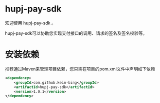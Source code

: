 # hupj-pay-sdk

欢迎使用 hupj-pay-sdk 。

hupj-pay-sdk可以协助您实现支付接口的调用、请求的签名及签名校验等。

# 安装依赖
推荐通过Maven来管理项目依赖，您只需在项目的pom.xml文件中声明如下依赖

```xml
<dependency>
    <groupId>com.github.kein-bing</groupId>
    <artifactId>hupj-pay-sdk</artifactId>
    <version>1.0.1</version>
</dependency>
```
